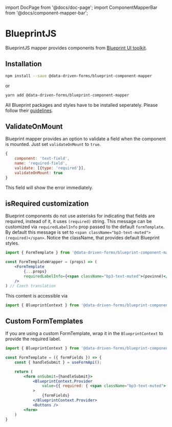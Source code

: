 import DocPage from '@docs/doc-page';
import ComponentMapperBar from '@docs/component-mapper-bar';

<DocPage>

# BlueprintJS

<ComponentMapperBar prefix="blueprint" href="https://blueprintjs.com/" />

BlueprintJS mapper provides components from [Blueprint UI toolkit](https://blueprintjs.com/).

## Installation

```bash
npm install --save @data-driven-forms/blueprint-component-mapper
```
or
```bash
yarn add @data-driven-forms/blueprint-component-mapper
```

All Blueprint packages and styles have to be installed seperately. Please follow their [guidelines](https://blueprintjs.com/docs/#blueprint/getting-started).

## ValidateOnMount

Blueprint mapper provides an option to validate a field when the component is mounted. Just set `validateOnMount` to `true`.

```jsx
{
    component: 'text-field',
    name: 'required-field',
    validate: [{type: 'required'}],
    validateOnMount: true
}
```

This field will show the error immediately.

## isRequired customization

Blueprint components do not use asterisks for indicating that fields are required, instead of it, it uses `(required)` string. This message can be customized via `requiredLabelInfo` prop passed to the default `formTemplate`. By default this message is set to `<span className="bp3-text-muted">(required)</span>`. Notice the className, that provides default Blueprint styles.

```jsx
import { FormTemplate } from '@data-driven-forms/blueprint-component-mapper';

const FormTemplateWrapper = (props) => (
    <FormTemplate
        {...props}
        requiredLabelInfo={<span className="bp3-text-muted">(povinné)</span>}
    />
) // Czech translation
```

This content is accessible via

```jsx
import { BlueprintContext } from '@data-driven-forms/blueprint-component-mapper';
```

## Custom FormTemplates

If you are using a custom FormTemplate, wrap it in the `BlueprintContext` to provide the required label.

```jsx
import { BlueprintContext } from '@data-driven-forms/blueprint-component-mapper';

const FormTemplate = ({ formFields }) => {
    const { handleSubmit } = useFormApi();

    return (
        <form onSubmit={handleSubmit}>
            <BlueprintContext.Provider
                value={{ required: { <span className="bp3-text-muted">(required)</span> }}}
            >
                {formFields}
            </BlueprintContext.Provider>
            <Buttons />
        <form>
    )
}
```

</DocPage>
